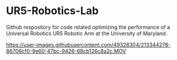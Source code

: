 # UR5-Robotics-Lab
Github respository for code related optimizing the performance of a Universal Robotics UR5 Robotic Arm at the University of Maryland.


https://user-images.githubusercontent.com/49328304/213344278-86706cf0-9e60-47bc-9426-68cb126c8a2c.MOV


